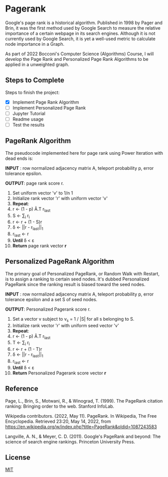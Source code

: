 # Pagerank
Google's page rank is a historical algorithm. Published in 1998 by Pager and Brin, it was the first method used by Google Search to measure the relative importance of a certain webpage in its search engines. Although it is not currently used by Google Search, it is yet a well-used metric to calculate node importance in a Graph.

As part of 2022 Bocconi's Computer Science (Algorithms) Course, I will develop the Page Rank and Personalized Page Rank Algorithms to be applied in a unweighted graph.

## Steps to Complete

Steps to finish the project:
- [x] Implement Page Rank Algorithm
- [ ] Implement Personalized Page Rank
- [ ] Jupyter Tutorial
- [ ] Readme usage
- [ ] Test the results

## PageRank Algorithm
 The pseudocode implemented here for page rank using Power Iteration with dead ends is:

__INPUT__ : row normalized adjacency matrix A, teleport probability p, error tolerance epsilon.

__OUTPUT__: page rank score r.
1. Set uniform vector 'v' to 1/n 1
2. Initialize rank vector 'r' with uniform vector 'v'
3. __Repeat__:
4. r &larr; (1 - p) Ã.T r<sub>last</sub>
5. S &larr;  &sum;<sub>i</sub> r<sub>i</sub>
6. r &larr; r + (1 - S)r
7. &delta; &larr; ||r - r<sub>last</sub>||<sub>1</sub>
8. r<sub>last</sub> &larr; r
9. __Until__ &delta; < &epsilon;
10. __Return__ page rank vector __r__

## Personalized PageRank Algorithm
The primary goal of Personalized PageRank, or  Random Walk with Restart, is to assign a ranking to certain seed nodes. It's dubbed Personalized PageRank since the ranking result is biased toward the seed nodes.

__INPUT__ : row normalized adjacency matrix A, teleport probability p, error tolerance epsilon and a set S of seed nodes.

__OUTPUT__: Personalized Pagerank score r.
1. Set a vector v subject to v<sub>s</sub> = 1 / |S| for all s belonging to S.
2. Initialize rank vector 'r' with uniform seed vector 'v'
3. __Repeat__:
4. r &larr; (1 - p) Ã.T r<sub>last</sub>
5. T &larr;  &sum;<sub>i</sub> r<sub>i</sub>
6. r &larr; r + (1 - T)r
7. &delta; &larr; ||r - r<sub>last</sub>||<sub>1</sub>
8. r<sub>last</sub> &larr; r
9. __Until__ &delta; < &epsilon;
10. __Return__ Personalized Pagerank score vector __r__
## Reference

Page, L., Brin, S., Motwani, R., & Winograd, T. (1999). The PageRank citation ranking: Bringing order to the web. Stanford InfoLab.

Wikipedia contributors. (2022, May 11). PageRank. In Wikipedia, The Free Encyclopedia. Retrieved 23:20, May 14, 2022, from https://en.wikipedia.org/w/index.php?title=PageRank&oldid=1087243583

Langville, A. N., & Meyer, C. D. (2011). Google's PageRank and beyond: The science of search engine rankings. Princeton University Press.

## License
[MIT](https://choosealicense.com/licenses/mit/)